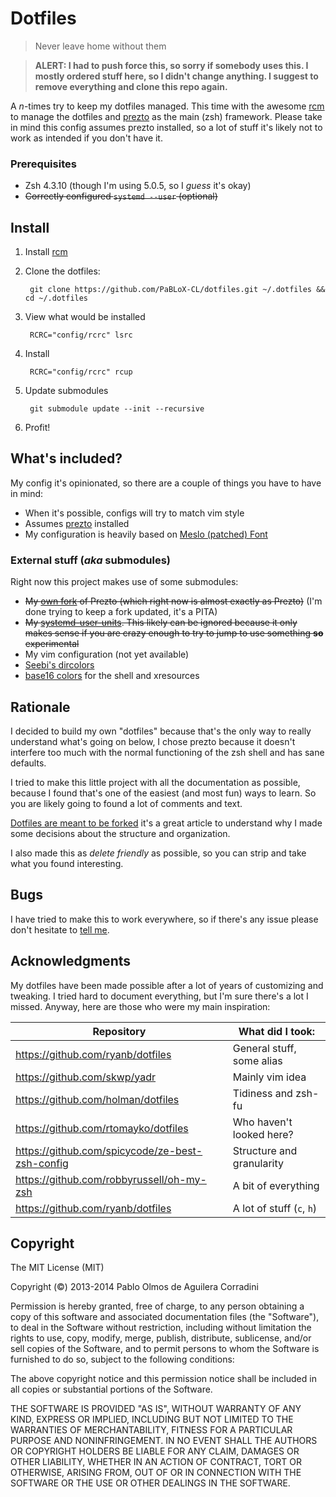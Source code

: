 Dotfiles
========

> Never leave home without them

> **ALERT: I had to push force this, so sorry if somebody uses this. I mostly
  ordered stuff here, so I didn't change anything. I suggest to remove everything
  and clone this repo again.**

A *n*-times try to keep my dotfiles managed. This time with the awesome [rcm][]
to manage the dotfiles and [prezto][] as the main (zsh) framework. Please take in
mind this config assumes prezto installed, so a lot of stuff it's likely not to
work as intended if you don't have it.

### Prerequisites

+ Zsh 4.3.10 (though I'm using 5.0.5, so I *guess* it's okay)
+ ~~Correctly configured `systemd --user` (optional)~~

Install
-------

1. Install [rcm][]
2. Clone the dotfiles:

        git clone https://github.com/PaBLoX-CL/dotfiles.git ~/.dotfiles && cd ~/.dotfiles

3. View what would be installed

        RCRC="config/rcrc" lsrc

3. Install

        RCRC="config/rcrc" rcup

4. Update submodules

        git submodule update --init --recursive

5. Profit!

What's included?
----------------

My config it's opinionated, so there are a couple of things you have to
have in mind:

+ When it's possible, configs will try to match vim style
+ Assumes [prezto][] installed
+ My configuration is heavily based on [Meslo (patched) Font](https://github.com/Lokaltog/powerline-fonts/tree/master/Meslo)

### External stuff (*aka* submodules)

Right now this project makes use of some submodules:

+ ~~My [own fork](https://github.com/PaBLoX-CL/prezto) of Prezto (which right now is
  almost exactly as Prezto)~~ (I'm done trying to keep a fork updated, it's a PITA)
+ ~~My [systemd-user-units](https//github.com/PaBLoX-CL/systemd-user-units). This
  likely can be ignored because it only makes sense if you are crazy enough to
  try to jump to use something **so** experimental~~
+ My vim configuration (not yet available)
+ [Seebi's dircolors](https://github.com/seebi/dircolors-solarized)
+ [base16 colors](https://github.com/chriskempson/base16) for the shell and xresources

Rationale
---------

I decided to build my own "dotfiles" because that's the only way to really
understand what's going on below, I chose prezto because it doesn't interfere
too much with the normal functioning of the zsh shell and has sane defaults.

I tried to make this little project with all the documentation as possible,
because I found that's one of the easiest (and most fun) ways to learn. So you
are likely going to found a lot of comments and text.

[Dotfiles are meant to be forked](http://zachholman.com/2010/08/dotfiles-are-meant-to-be-forked/)
it's a great article to understand why I made some decisions about the structure
and organization.

I also made this as *delete friendly* as possible, so you can strip and take what
you found interesting.

Bugs
----

I have tried to make this to work everywhere, so if there's any issue please
don't hesitate to [tell me](https://github.com/PaBLoX-CL/dotfiles/issues/new).

Acknowledgments
---------------

My dotfiles have been made possible after a lot of years of customizing and
tweaking. I tried hard to document everything, but I'm sure there's a lot I
missed. Anyway, here are those who were my main inspiration:

Repository                                      | What did I took:
------------------------------------------------|--------------------------------
https://github.com/ryanb/dotfiles               | General stuff, some alias
https://github.com/skwp/yadr                    | Mainly vim idea
https://github.com/holman/dotfiles              | Tidiness and zsh-fu
https://github.com/rtomayko/dotfiles            | Who haven't looked here?
https://github.com/spicycode/ze-best-zsh-config | Structure and granularity
https://github.com/robbyrussell/oh-my-zsh       | A bit of everything
https://github.com/ryanb/dotfiles               | A lot of stuff (`c`, `h`)

Copyright
---------

The MIT License (MIT)

Copyright (©) 2013-2014 Pablo Olmos de Aguilera Corradini

Permission is hereby granted, free of charge, to any person obtaining a copy of
this software and associated documentation files (the "Software"), to deal in
the Software without restriction, including without limitation the rights to
use, copy, modify, merge, publish, distribute, sublicense, and/or sell copies of
the Software, and to permit persons to whom the Software is furnished to do so,
subject to the following conditions:

The above copyright notice and this permission notice shall be included in all
copies or substantial portions of the Software.

THE SOFTWARE IS PROVIDED "AS IS", WITHOUT WARRANTY OF ANY KIND, EXPRESS OR
IMPLIED, INCLUDING BUT NOT LIMITED TO THE WARRANTIES OF MERCHANTABILITY, FITNESS
FOR A PARTICULAR PURPOSE AND NONINFRINGEMENT. IN NO EVENT SHALL THE AUTHORS OR
COPYRIGHT HOLDERS BE LIABLE FOR ANY CLAIM, DAMAGES OR OTHER LIABILITY, WHETHER
IN AN ACTION OF CONTRACT, TORT OR OTHERWISE, ARISING FROM, OUT OF OR IN
CONNECTION WITH THE SOFTWARE OR THE USE OR OTHER DEALINGS IN THE SOFTWARE.

[rcm]: http://github.com/thoughtbot/rcm
[prezto]: http://github.com/sorin-ionescu/prezto

